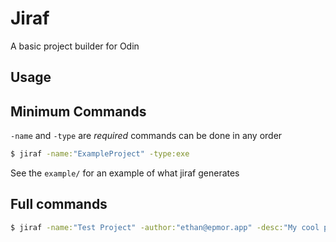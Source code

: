 # Jiraf
A basic project builder for Odin


## Usage

## Minimum Commands
`-name` and `-type` are *required* commands can be done in any order
```bash
$ jiraf -name:"ExampleProject" -type:exe 
```
See the `example/` for an example of what jiraf generates

## Full commands
```bash
$ jiraf -name:"Test Project" -author:"ethan@epmor.app" -desc:"My cool project" -version:"0.1" -type:exe 
```
